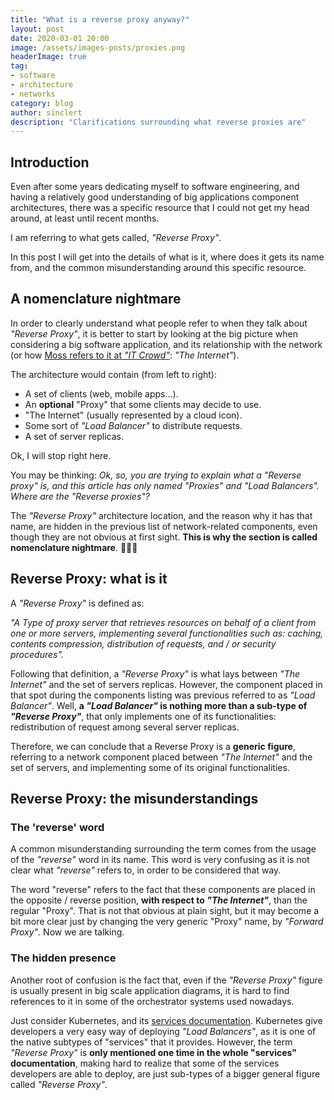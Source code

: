 ```yaml
---
title: "What is a reverse proxy anyway?"
layout: post
date: 2020-03-01 20:00
image: /assets/images-posts/proxies.png
headerImage: true
tag:
- software
- architecture
- networks
category: blog
author: sinclert
description: "Clarifications surrounding what reverse proxies are"
---
```



## Introduction

Even after some years dedicating myself to software engineering, and having a relatively good understanding of
big applications component architectures, there was a specific resource that I could not get my head around,
at least until recent months.

I am referring to what gets called, _"Reverse Proxy"_.

In this post I will get into the details of what is it, where does it gets its name from,
and the common misunderstanding around this specific resource.


## A nomenclature nightmare

In order to clearly understand what people refer to when they talk about _"Reverse Proxy"_, it is better to start
by looking at the big picture when considering a big software application, and its relationship with the network
(or how [Moss refers to it at _"IT Crowd"_](https://www.youtube.com/watch?v=iDbyYGrswtg): _"The Internet"_).

The architecture would contain (from left to right):
- A set of clients (web, mobile apps...).
- An **optional** "Proxy" that some clients may decide to use.
- "The Internet" (usually represented by a cloud icon).
- Some sort of _"Load Balancer"_ to distribute requests.
- A set of server replicas.

Ok, I will stop right here.

You may be thinking: _Ok, so, you are trying to explain what a "Reverse proxy" is, and this article has only named
"Proxies" and "Load Balancers". Where are the "Reverse proxies"?_

The _"Reverse Proxy"_ architecture location, and the reason why it has that name, are hidden in the previous list
of network-related components, even though they are not obvious at first sight.
**This is why the section is called nomenclature nightmare**. 🤦🏻‍♂️ 


## Reverse Proxy: what is it

A _"Reverse Proxy"_ is defined as:

_"A Type of proxy server that retrieves resources on behalf of a client from one or more servers, implementing several
functionalities such as: caching, contents compression, distribution of requests, and / or security procedures"._

Following that definition, a _"Reverse Proxy"_ is what lays between _"The Internet"_ and the set of servers replicas.
However, the component placed in that spot during the components listing was previous referred to as _"Load Balancer"_.
Well, **a _"Load Balancer"_ is nothing more than a sub-type of _"Reverse Proxy"_**, that only implements 
one of its functionalities: redistribution of request among several server replicas.

Therefore, we can conclude that a Reverse Proxy is a **generic figure**, referring to a network component placed
between _"The Internet"_ and the set of servers, and implementing some of its original functionalities.


## Reverse Proxy: the misunderstandings

### The 'reverse' word

A common misunderstanding surrounding the term comes from the usage of the _"reverse"_ word in its name.
This word is very confusing as it is not clear what _"reverse"_ refers to, in order to be considered that way.

The word "reverse" refers to the fact that these components are placed in the opposite / reverse position,
**with respect to _"The Internet"_**, than the regular "Proxy". That is not that obvious at plain sight,
but it may become a bit more clear just by changing the very generic "Proxy" name, by _"Forward Proxy"_.
Now we are talking.

### The hidden presence

Another root of confusion is the fact that, even if the _"Reverse Proxy"_ figure is usually present in big scale
application diagrams, it is hard to find references to it in some of the orchestrator systems used nowadays.

Just consider Kubernetes, and its [services documentation](https://kubernetes.io/docs/concepts/services-networking/service/).
Kubernetes give developers a very easy way of deploying _"Load Balancers"_, as it is one of the native subtypes of "services"
that it provides. However, the term _"Reverse Proxy"_ is **only mentioned one time in the whole "services" documentation**,
making hard to realize that some of the services developers are able to deploy, are just sub-types of a bigger general
figure called _"Reverse Proxy"_.
